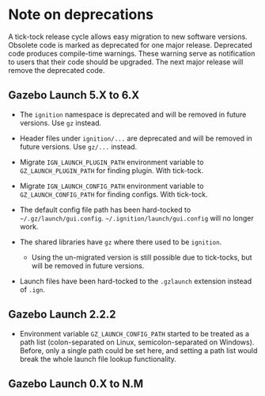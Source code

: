 # Note on deprecations
A tick-tock release cycle allows easy migration to new software versions.
Obsolete code is marked as deprecated for one major release.
Deprecated code produces compile-time warnings. These warning serve as
notification to users that their code should be upgraded. The next major
release will remove the deprecated code.

## Gazebo Launch 5.X to 6.X

- The `ignition` namespace is deprecated and will be removed in future versions.
  Use `gz` instead.

- Header files under `ignition/...` are deprecated and will be removed in future versions.
  Use `gz/...` instead.

- Migrate `IGN_LAUNCH_PLUGIN_PATH` environment variable to `GZ_LAUNCH_PLUGIN_PATH` for finding
  plugin.
  With tick-tock.

- Migrate `IGN_LAUNCH_CONFIG_PATH` environment variable to `GZ_LAUNCH_CONFIG_PATH` for finding
  configs.
  With tick-tock.

- The default config file path has been hard-tocked to `~/.gz/launch/gui.config`.
  `~/.ignition/launch/gui.config` will no longer work.

- The shared libraries have `gz` where there used to be `ignition`.
  - Using the un-migrated version is still possible due to tick-tocks, but will be removed in future versions.
- Launch files have been hard-tocked to the `.gzlaunch` extension instead of `.ign`.

## Gazebo Launch 2.2.2

- Environment variable `GZ_LAUNCH_CONFIG_PATH` started to be treated as a path
  list (colon-separated on Linux, semicolon-separated on Windows). Before, only
  a single path could be set here, and setting a path list would break the whole
  launch file lookup functionality.

## Gazebo Launch 0.X to N.M
